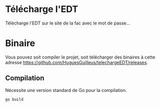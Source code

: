 # Télécharge l'EDT

Télécharge l'EDT sur le site de la fac avec le mot de passe...

# Binaire
Vous pouvez soit compiler le projet, soit télécharger des binaires à cette adresse https://github.com/HuguesGuilleus/telechargeEDT/releases.

## Compilation
Nécessite une version standard de Go pour la compilation.

```bash
go build
```
